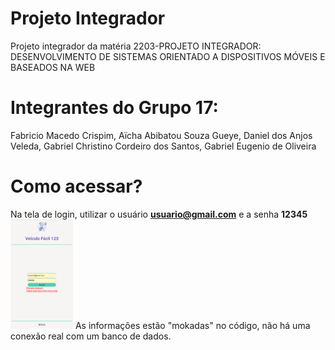 # Projeto Integrador
Projeto integrador da matéria 2203-PROJETO INTEGRADOR: DESENVOLVIMENTO DE SISTEMAS ORIENTADO A DISPOSITIVOS MÓVEIS E BASEADOS NA WEB

# Integrantes do Grupo 17:
Fabricio Macedo Crispim,
Aïcha Abibatou Souza Gueye,
Daniel dos Anjos Veleda,
Gabriel Christino Cordeiro dos Santos,
Gabriel Eugenio de Oliveira

# Como acessar?
Na tela de login, utilizar o usuário **usuario@gmail.com** e a senha **12345**
<br>
[<img src="./images/telaLogin.png" width="100"/>](./images/telaLogin.png)
As informações estão "mokadas" no código, não há uma conexão real com um banco de dados.
